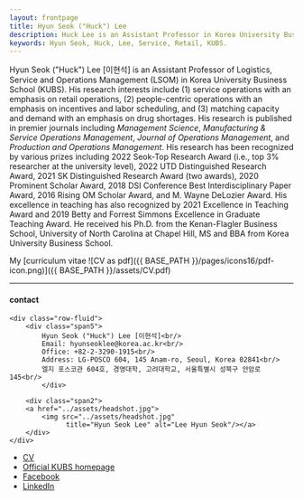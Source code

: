 ```yaml
---
layout: frontpage
title: Hyun Seok ("Huck") Lee
description: Huck Lee is an Assistant Professor in Korea University Business School. 
keywords: Hyun Seok, Huck, Lee, Service, Retail, KUBS.
---
```


Hyun Seok ("Huck") Lee [이현석] is an Assistant Professor of Logistics, Service and Operations Management (LSOM) in Korea University Business School (KUBS). His research interests include (1) service operations with an emphasis on retail operations, (2) people-centric operations with an emphasis on incentives and labor scheduling, and (3) matching capacity and demand with an emphasis on drug shortages. His research is published in premier journals including *Management Science*, *Manufacturing & Service Operations Management*, *Journal of Operations Management*, and *Production and Operations Management*. His research has been recognized by various prizes including 2022 Seok-Top Research Award (i.e., top 3% researcher at the university level), 2022 UTD Distinguished Research Award, 2021 SK Distinguished Research Award (two awards), 2020 Prominent Scholar Award, 2018 DSI Conference Best Interdisciplinary Paper Award, 2016 Rising OM Scholar Award, and M. Wayne DeLozier Award. His excellence in teaching has also recognized by 2021 Excellence in Teaching Award and 2019 Betty and Forrest Simmons Excellence in Graduate Teaching Award. He received his Ph.D. from the Kenan-Flagler Business School, University of North Carolina at Chapel Hill, MS and BBA from Korea University Business School.

My [curriculum vitae ![CV as pdf]({{ BASE_PATH }}/pages/icons16/pdf-icon.png)]({{ BASE_PATH }}/assets/CV.pdf)<br/>


---


<div class="container">
<h4><a name="contact"></a>contact</h4>

    <div class="row-fluid">
        <div class="span5">
            Hyun Seok ("Huck") Lee [이현석]<br/>
            Email: hyunseoklee@korea.ac.kr<br/>
            Office: +82-2-3290-1915<br/>
            Address: LG-POSCO 604, 145 Anam-ro, Seoul, Korea 02841<br/>
            엘지 포스코관 604호, 경영대학, 고려대학교, 서울특별시 성북구 안암로 145<br/>
            </div>

        <div class="span2">
        <a href="../assets/headshot.jpg">
            <img src="../assets/headshot.jpg"
                  title="Hyun Seok Lee" alt="Lee Hyun Seok"/></a>
        </div>
    </div>
</div>

<div class="navbar">
  <div class="navbar-inner">
      <ul class="nav">
          <li><a href="{{ BASE_PATH }}/assets/CV.pdf">CV</a></li>
          <li><a href="https://biz.korea.ac.kr/eng/professor/professor_view?major=607&no=222&refer=%2Feng%2Fprofessor%2Flsom.html">Official KUBS homepage</a></li>
          <li><a href="https://www.facebook.com/hyunseok1">Facebook</a></li>
          <li><a href="https://www.linkedin.com/in/hyun-seok-lee-1885083a/">LinkedIn</a></li>
      </ul>
  </div>
</div>
